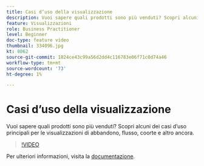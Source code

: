 ```yaml
---
title: Casi d’uso della visualizzazione
description: Vuoi sapere quali prodotti sono più venduti? Scopri alcuni dei casi d’uso principali per le visualizzazioni di abbandono, flusso, coorte e altro ancora.
feature: Visualizzazioni
role: Business Practitioner
level: Beginner
doc-type: feature video
thumbnail: 334096.jpg
kt: 8062
source-git-commit: 1824ce43c99a56d2dd4c116783e06f71c0d74a46
workflow-type: tm+mt
source-wordcount: '73'
ht-degree: 1%

---
```



# Casi d’uso della visualizzazione

Vuoi sapere quali prodotti sono più venduti? Scopri alcuni dei casi d’uso principali per le visualizzazioni di abbandono, flusso, coorte e altro ancora.

>[!VIDEO](https://video.tv.adobe.com/v/334096/?quality=12&learn=on)

Per ulteriori informazioni, visita la [documentazione](https://experienceleague.adobe.com/docs/data-workbench/using/dashboard/visualizations/visualization-types/c-visualization-types.html?lang=en).
